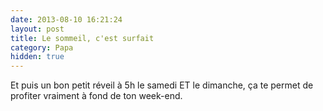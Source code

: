 ```yaml
---
date: 2013-08-10 16:21:24
layout: post
title: Le sommeil, c'est surfait
category: Papa
hidden: true
---
```


Et puis un bon petit réveil à 5h le samedi ET le dimanche, ça te permet de profiter vraiment à fond de ton week-end.
